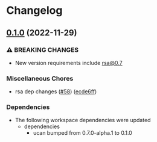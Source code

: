 # Changelog

## [0.1.0](https://github.com/ucan-wg/rs-ucan/compare/ucan-key-support-v0.1.0...ucan-key-support-v0.1.0) (2022-11-29)


### ⚠ BREAKING CHANGES

* New version requirements include rsa@0.7

### Miscellaneous Chores

* rsa dep changes ([#58](https://github.com/ucan-wg/rs-ucan/issues/58)) ([ecde6ff](https://github.com/ucan-wg/rs-ucan/commit/ecde6ffce6ad07c1ccb1c9d2257a3f7650189afc))


### Dependencies

* The following workspace dependencies were updated
  * dependencies
    * ucan bumped from 0.7.0-alpha.1 to 0.1.0
